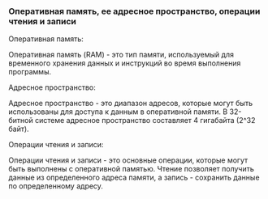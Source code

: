 ### Оперативная память, ее адресное пространство, операции чтения и записи

Оперативная память:

Оперативная память (RAM) - это тип памяти, используемый для временного хранения данных и инструкций во время выполнения программы.

Адресное пространство:

Адресное пространство - это диапазон адресов, которые могут быть использованы для доступа к данным в оперативной памяти. В 32-битной системе адресное пространство составляет 4 гигабайта (2^32 байт).

Операции чтения и записи:

Операции чтения и записи - это основные операции, которые могут быть выполнены с оперативной памятью. Чтение позволяет получить данные из определенного адреса памяти, а запись - сохранить данные по определенному адресу.
